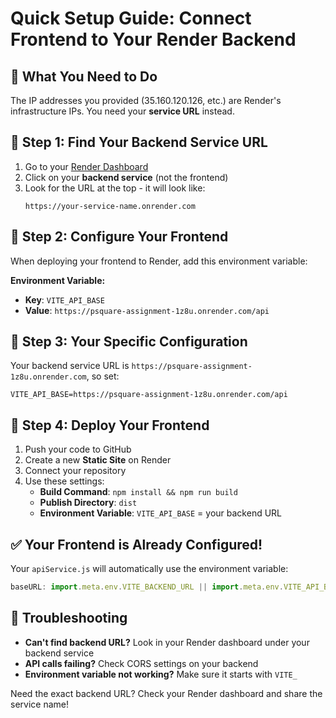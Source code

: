 # Quick Setup Guide: Connect Frontend to Your Render Backend

## 🎯 What You Need to Do

The IP addresses you provided (35.160.120.126, etc.) are Render's infrastructure IPs. You need your **service URL** instead.

## 📍 Step 1: Find Your Backend Service URL

1. Go to your [Render Dashboard](https://dashboard.render.com)
2. Click on your **backend service** (not the frontend)
3. Look for the URL at the top - it will look like:
   ```
   https://your-service-name.onrender.com
   ```

## 📍 Step 2: Configure Your Frontend

When deploying your frontend to Render, add this environment variable:

**Environment Variable:**
- **Key**: `VITE_API_BASE`
- **Value**: `https://psquare-assignment-1z8u.onrender.com/api`

## 📍 Step 3: Your Specific Configuration

Your backend service URL is `https://psquare-assignment-1z8u.onrender.com`, so set:
```
VITE_API_BASE=https://psquare-assignment-1z8u.onrender.com/api
```

## 📍 Step 4: Deploy Your Frontend

1. Push your code to GitHub
2. Create a new **Static Site** on Render
3. Connect your repository
4. Use these settings:
   - **Build Command**: `npm install && npm run build`
   - **Publish Directory**: `dist`
   - **Environment Variable**: `VITE_API_BASE` = your backend URL

## ✅ Your Frontend is Already Configured!

Your `apiService.js` will automatically use the environment variable:
```javascript
baseURL: import.meta.env.VITE_BACKEND_URL || import.meta.env.VITE_API_BASE || 'http://localhost:5000/api'
```

## 🔧 Troubleshooting

- **Can't find backend URL?** Look in your Render dashboard under your backend service
- **API calls failing?** Check CORS settings on your backend
- **Environment variable not working?** Make sure it starts with `VITE_`

Need the exact backend URL? Check your Render dashboard and share the service name!
